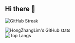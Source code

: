 ## Hi there 👋

![GitHub Streak](https://streak-stats.demolab.com?user=HongZhangLim&date_format=M%20j%5B%2C%20Y%5D)  

![HongZhangLim's GitHub stats](https://github-readme-stats.vercel.app/api?username=HongZhangLim&show_icons=true)  
![Top Langs](https://github-readme-stats.vercel.app/api/top-langs/?username=HongZhangLim&layout=compact)



<!--
**HongZhangLim/HongZhangLim** is a ✨ _special_ ✨ repository because its `README.md` (this file) appears on your GitHub profile.

Here are some ideas to get you started:

- 🔭 I’m currently working on ...
- 🌱 I’m currently learning ...
- 👯 I’m looking to collaborate on ...
- 🤔 I’m looking for help with ...
- 💬 Ask me about ...
- 📫 How to reach me: ...
- 😄 Pronouns: ...
- ⚡ Fun fact: ...
-->
